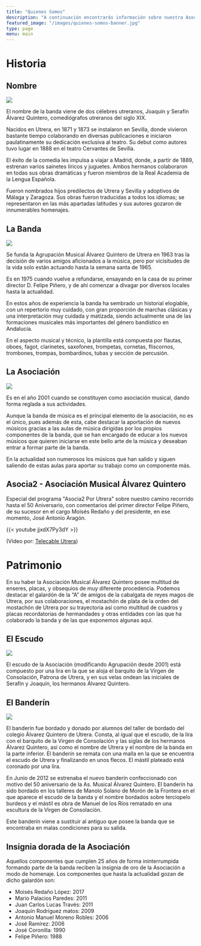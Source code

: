 ```yaml
---
title: "Quienes Somos"
description: "A continuación encontrarás información sobre nuestra Asociación, y de dónde venimos"
featured_image: "/images/quienes-somos-banner.jpg"
type: page
menu: main
---
```


# Historia

## Nombre

![](/images/hermanos-alvarez-quintero.jpg)

El nombre de la banda viene de dos célebres utreranos, Joaquín y Serafín Álvarez Quintero, comediógrafos utreranos del siglo XIX.

Nacidos en Utrera, en 1871 y 1873 se instalaron en Sevilla, donde vivieron bastante tiempo colaborando en diversas publicaciones e iniciaron paulatinamente su dedicación exclusiva al teatro. Su debut como autores tuvo lugar en 1888 en el teatro Cervantes de Sevilla.

El éxito de la comedia les impulsa a viajar a Madrid, donde, a partir de 1889, estrenan varios sainetes líricos y juguetes. Ambos hermanos colaboraron en todas sus obras dramáticas y fueron miembros de la Real Academia de la Lengua Española.

Fueron nombrados hijos predilectos de Utrera y Sevilla y adoptivos de Málaga y Zaragoza. Sus obras fueron traducidas a todos los idiomas; se representaron en las más apartadas latitudes y sus autores gozaron de innumerables homenajes.

## La Banda

![](/images/gorra-antigua.jpg)

Se funda la Agrupación Musical Álvarez Quintero de Utrera en 1963 tras la decisión de varios amigos aficionados a la música, pero por vicisitudes de la vida solo están actuando hasta la semana santa de 1965.

Es en 1975 cuando vuelve a refundarse, ensayando en la casa de su primer director D. Felipe Piñero, y de ahí comenzar a divagar por diversos locales hasta la actualidad.

En estos años de experiencia la banda ha sembrado un historial elogiable, con un repertorio muy cuidado, con gran proporción de marchas clásicas y una interpretación muy cuidada y matizada, siendo actualmente una de las formaciones musicales más importantes del género bandístico en Andalucía.

En el aspecto musical y técnico, la plantilla está compuesta por flautas, oboes, fagot, clarinetes, saxofones, trompetas, cornetas, fliscornos, trombones, trompas, bombardinos, tubas y sección de percusión.

## La Asociación

![](/images/la-asociacion.jpg)

Es en el año 2001 cuando se constituyen como asociación musical, dando forma reglada a sus actividades.

Aunque la banda de música es el principal elemento de la asociación, no es el único, pues además de esta, cabe destacar la aportación de nuevos músicos gracias a las aulas de música dirigidas por los propios componentes de la banda, que se han encargado de educar a los nuevos músicos que quieren iniciarse en este bello arte de la música y deseaban entrar a formar parte de la banda.

En la actualidad son numerosos los músicos que han salido y siguen saliendo de estas aulas para aportar su trabajo como un componente más.

## Asocia2 - Asociación Musical Álvarez Quintero

Especial del programa "Asocia2 Por Utrera" sobre nuestro camino recorrido hasta el 50 Aniversario, con comentarios del primer director Felipe Piñero, de su sucesor en el cargo Moisés Redaño y del presidente, en ese momento, José Antonio Aragón.

{{< youtube jjxdX7Py3dY >}}

(Vídeo por: [Telecable Utrera](https://www.youtube.com/user/telecableutrera))






# Patrimonio

En su haber la Asociación Musical Álvarez Quintero posee multitud de enseres, placas, y obsequios de muy diferente procedencia. Podemos destacar el galardón de la “A” de amigos de la cabalgata de reyes magos de Utrera, por sus colaboraciones, el mostachón de plata de la orden del mostachón de Utrera por su trayectoria así como multitud de cuadros y placas recordatorias de hermandades y otras entidades con las que ha colaborado la banda y de las que exponemos algunas aquí.

## El Escudo

![](/images/escudo-banda-blanco.jpg)

El escudo de la Asociación (modificando Agrupación desde 2001) está compuesto por una lira en la que se aloja el barquito de la Virgen de Consolación, Patrona de Utrera, y en sus velas ondean las iniciales de Serafín y Joaquín, los hermanos Álvarez Quintero.

## El Banderín

![](/images/banderin.jpg)

El banderín fue bordado y donado por alumnos del taller de bordado del colegio Álvarez Quintero de Utrera. Consta, al igual que el escudo, de la lira con el barquito de la Virgen de Consolación y las siglas de los hermanos Álvarez Quintero, así como el nombre de Utrera y el nombre de la banda en la parte inferior. El banderín se remata con una malla en la que se encuentra el escudo de Utrera y finalizando en unos flecos. El mástil plateado está coronado por una lira.

En Junio de 2012 se estrenaba el nuevo banderín confeccionado con motivo del 50 aniversario de la As. Musical Álvarez Quintero. El banderín ha sido bordado en los talleres de Manolo Solano de Morón de la Frontera en el que aparece el escudo de la banda y el nombre bordados sobre terciopelo burdeos y el mástil es obra de Manuel de los Ríos rematado en una escultura de la Virgen de Consolación.

Este banderín viene a sustituir al antiguo que posee la banda que se encontraba en malas condiciones para su salida.

## Insignia dorada de la Asociación

Aquellos componentes que cumplen 25 años de forma ininterrumpida formando parte de la banda reciben la insignia de oro de la Asociación a modo de homenaje. Los componentes que hasta la actualidad gozan de dicho galardón son:

- Moisés Redaño López:  2017
- Mario Palacios Paredes:  2011
- Juan Carlos Lucas Través:  2011
- Joaquín Rodríguez matos:  2009
- Antonio Manuel Moreno Robles:  2006
- José Ramírez:  2006
- José Coronilla:  1990
- Felipe Piñero:  1988
